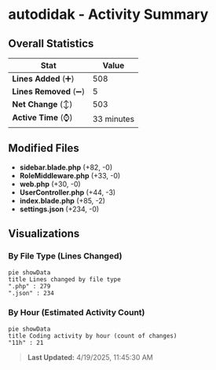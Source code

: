 # autodidak - Activity Summary 

## Overall Statistics

| Stat                   | Value                                                             |
| ---------------------- | ----------------------------------------------------------------- |
| **Lines Added** (➕)   | 508                                          |
| **Lines Removed** (➖) | 5                                        |
| **Net Change** (↕)    | 503                |
| **Active Time** (⌚)   | 33 minutes |


## Modified Files
- **sidebar.blade.php** (+82, -0)
- **RoleMiddleware.php** (+33, -0)
- **web.php** (+30, -0)
- **UserController.php** (+44, -3)
- **index.blade.php** (+85, -2)
- **settings.json** (+234, -0)

## Visualizations

### By File Type (Lines Changed)

```mermaid
pie showData
title Lines changed by file type
".php" : 279
".json" : 234
```

### By Hour (Estimated Activity Count)

```mermaid
pie showData
title Coding activity by hour (count of changes)
"11h" : 21
```


> **Last Updated:** 4/19/2025, 11:45:30 AM